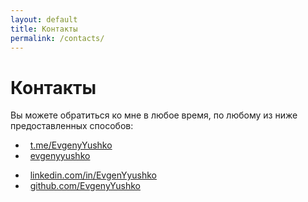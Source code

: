 ```yaml
---
layout: default
title: Контакты
permalink: /contacts/
---
```


# Контакты

Вы можете обратиться ко мне в любое время, по любому из
ниже предоставленных способов:

<section class="hero_contacts">
  <ul class="hero_contacts-column fa-ul">
    <li>
      <i class="fa fa-telegram fa-fw" aria-hidden="true"></i>&nbsp;
      <a target="_blank" href="https://t.me/EvgenyYushko" rel="noreferrer">t.me/EvgenyYushko</a>
    </li>
    <li>
      <i class="fa fa-skype fa-fw" aria-hidden="true"></i>&nbsp;
      <a target="_blank" href="skype:jeka-krut_1" rel="noreferrer">evgenyyushko</a>
    </li>
  </ul>
  <ul class="hero_contacts-column fa-ul">
    <li>
      <i class="fa fa-linkedin-square fa-fw" aria-hidden="true"></i>&nbsp;
      <a target="_blank" href="https://www.linkedin.com/in/evgenyyushko/" rel="noreferrer">linkedin.com/in/EvgenYyushko</a>
    </li>
    <li>
      <i class="fa fa-github fa-fw" aria-hidden="true"></i>&nbsp;
      <a target="_blank" href="https://github.com/EvgenyYushko" rel="noreferrer">github.com/EvgenyYushko</a>
    </li>
  </ul>
</section>

